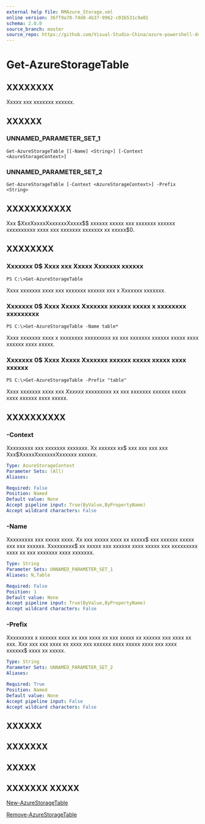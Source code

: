 ```yaml
---
external help file: RMAzure_Storage.xml
online version: 36ff9a70-74d8-4b37-9962-c01b531c9a01
schema: 2.0.0
source_branch: master
source_repo: https://github.com/Visual-Studio-China/azure-powershell-docs-int
---
```


# Get-AzureStorageTable
## XXXXXXXX
Xxxxx xxx xxxxxxx xxxxxx.

## XXXXXX

### UNNAMED_PARAMETER_SET_1
```
Get-AzureStorageTable [[-Name] <String>] [-Context <AzureStorageContext>]
```

### UNNAMED_PARAMETER_SET_2
```
Get-AzureStorageTable [-Context <AzureStorageContext>] -Prefix <String>
```

## XXXXXXXXXXX
Xxx $$Xxx$XxxxxXxxxxxxXxxxx$$ xxxxxx xxxxx xxx xxxxxxx xxxxxx xxxxxxxxxx xxxx xxx xxxxxxx xxxxxxx xx xxxxx$0.

## XXXXXXXX

### Xxxxxxx 0$ Xxxx xxx Xxxxx Xxxxxxx xxxxxx
```
PS C:\>Get-AzureStorageTable
```

Xxxx xxxxxxx xxxx xxx xxxxxxx xxxxxx xxx x Xxxxxxx xxxxxxx.

### Xxxxxxx 0$ Xxxx Xxxxx Xxxxxxx xxxxxx xxxxx x xxxxxxxx xxxxxxxxx
```
PS C:\>Get-AzureStorageTable -Name table*
```

Xxxx xxxxxxx xxxx x xxxxxxxx xxxxxxxxx xx xxx xxxxxxx xxxxxx xxxxx xxxx xxxxxx xxxx xxxxx.

### Xxxxxxx 0$ Xxxx Xxxxx Xxxxxxx xxxxxx xxxxx xxxxx xxxx xxxxxx
```
PS C:\>Get-AzureStorageTable -Prefix "table"
```

Xxxx xxxxxxx xxxx xxx $Xxxxxx$ xxxxxxxxx xx xxx xxxxxxx xxxxxx xxxxx xxxx xxxxxx xxxx xxxxx.

## XXXXXXXXXX

### -Context
Xxxxxxxxx xxx xxxxxxx xxxxxxx.
Xx xxxxxx xx$ xxx xxx xxx xxx Xxx$XxxxxXxxxxxxXxxxxxx xxxxxx.

```yaml
Type: AzureStorageContext
Parameter Sets: (All)
Aliases: 

Required: False
Position: Named
Default value: None
Accept pipeline input: True(ByValue,ByPropertyName)
Accept wildcard characters: False
```

### -Name
Xxxxxxxxx xxx xxxxx xxxx.
Xx xxx xxxxx xxxx xx xxxxx$ xxx xxxxxx xxxxx xxx xxx xxxxxx.
Xxxxxxxxx$ xx xxxxx xxx xxxxxx xxxx xxxxx xxx xxxxxxxxx xxxx xx xxx xxxxxxx xxxx xxxxxxx.

```yaml
Type: String
Parameter Sets: UNNAMED_PARAMETER_SET_1
Aliases: N,Table

Required: False
Position: 1
Default value: None
Accept pipeline input: True(ByValue,ByPropertyName)
Accept wildcard characters: False
```

### -Prefix
Xxxxxxxxx x xxxxxx xxxx xx xxx xxxx xx xxx xxxxx xx xxxxxx xxx xxxx xx xxx.
Xxx xxx xxx xxxx xx xxxx xxx xxxxxx xxxx xxxxx xxxx xxx xxxx xxxxxx$ xxxx xx xxxxx.

```yaml
Type: String
Parameter Sets: UNNAMED_PARAMETER_SET_2
Aliases: 

Required: True
Position: Named
Default value: None
Accept pipeline input: False
Accept wildcard characters: False
```

## XXXXXX

## XXXXXXX

## XXXXX

## XXXXXXX XXXXX

[New-AzureStorageTable](36ff9a70-74d8-4b37-9962-c01b531c9a01)

[Remove-AzureStorageTable](f287198d-609e-4ac1-9221-9ce5453a732e)


